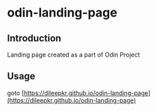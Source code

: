 # odin-landing-page

## Introduction

Landing page created as a part of Odin Project

## Usage

goto [https://dileepkr.github.io/odin-landing-page](https://dileepkr.github.io/odin-landing-page)
